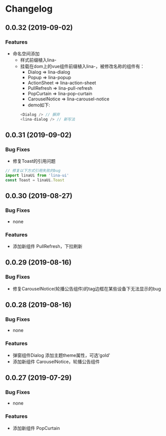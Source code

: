 # Changelog

## 0.0.32 (2019-09-02)

### Features
+ 命名空间添加
  + 样式前缀植入lina-
  + 挂载在dom上的vue组件前缀植入lina-，被修改名称的组件有：
    - Dialog => lina-dialog
    - Popup => lina-popup
    - ActionSheet => lina-action-sheet
    - PullRefresh => lina-pull-refresh
    - PopCurtain => lina-pop-curtain
    - CarouselNotice => lina-carousel-notice
    - demo如下:
    ```javascript
    <Dialog /> // 摒弃
    <lina-dialog /> // 新写法
    ```


## 0.0.31 (2019-09-02)

### Bug Fixes
+ 修复Toast的引用问题
```javascript
// 修复以下方式引用失败的bug
import linaUi from 'lina-ui'
const Toast = linaUi.Toast
```

## 0.0.30 (2019-08-27)

### Bug Fixes
+ none

### Features
+ 添加新组件 PullRefresh，下拉刷新

## 0.0.29 (2019-08-16)

### Bug Fixes
+ 修复CarouselNotice(轮播公告组件)的tag边框在某些设备下无法显示的bug

## 0.0.28 (2019-08-16)

### Bug Fixes
+ none

### Features
+ 弹窗组件Dialog 添加主题theme属性，可选'gold'
+ 添加新组件 CarouselNotice，轮播公告组件

## 0.0.27 (2019-07-29)

### Bug Fixes
+ none

### Features
+ 添加新组件 PopCurtain
